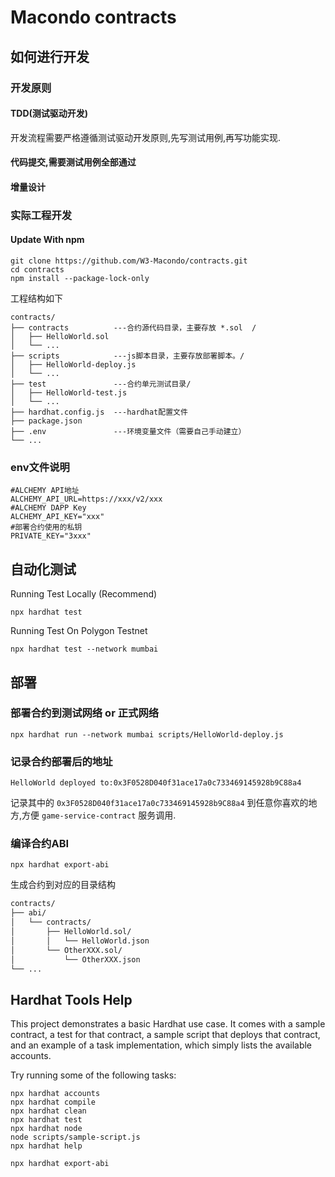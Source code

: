 # Macondo contracts

## 如何进行开发

### 开发原则

#### TDD(测试驱动开发)

开发流程需要严格遵循测试驱动开发原则,先写测试用例,再写功能实现.

#### 代码提交,需要测试用例全部通过

#### 增量设计

### 实际工程开发

#### Update With npm

```shell
git clone https://github.com/W3-Macondo/contracts.git
cd contracts
npm install --package-lock-only
```

工程结构如下

```shell
contracts/
├── contracts          ---合约源代码目录，主要存放 *.sol  /
│   ├── HelloWorld.sol
│   └── ...          
├── scripts            ---js脚本目录，主要存放部署脚本。/
│   ├── HelloWorld-deploy.js
│   └── ...
├── test               ---合约单元测试目录/
│   ├── HelloWorld-test.js 
│   └── ...
├── hardhat.config.js  ---hardhat配置文件
├── package.json
├── .env               ---环境变量文件（需要自己手动建立）
└── ...
```

### env文件说明

```env
#ALCHEMY API地址
ALCHEMY_API_URL=https://xxx/v2/xxx
#ALCHEMY DAPP Key
ALCHEMY_API_KEY="xxx"
#部署合约使用的私钥
PRIVATE_KEY="3xxx"
```

## 自动化测试

Running Test Locally (Recommend)

```shell
npx hardhat test
```

Running Test On Polygon Testnet

```shell
npx hardhat test --network mumbai 
```

## 部署

### 部署合约到测试网络 or 正式网络

```shell
npx hardhat run --network mumbai scripts/HelloWorld-deploy.js  
```

### 记录合约部署后的地址

```shell
HelloWorld deployed to:0x3F0528D040f31ace17a0c733469145928b9C88a4 
```

记录其中的 `0x3F0528D040f31ace17a0c733469145928b9C88a4` 到任意你喜欢的地方,方便 `game-service-contract` 服务调用.

### 编译合约ABI

```shell
npx hardhat export-abi
```

生成合约到对应的目录结构

```bash
contracts/
├── abi/
│   └── contracts/
│       ├── HelloWorld.sol/
│       │   └── HelloWorld.json
│       └── OtherXXX.sol/
│           └── OtherXXX.json
└── ...
```

## Hardhat Tools Help

This project demonstrates a basic Hardhat use case. It comes with a sample contract, a test for that contract, a sample script that deploys that contract, and an example of a task implementation, which simply lists the available accounts.

Try running some of the following tasks:

```shell
npx hardhat accounts
npx hardhat compile
npx hardhat clean
npx hardhat test
npx hardhat node
node scripts/sample-script.js
npx hardhat help

npx hardhat export-abi
```


